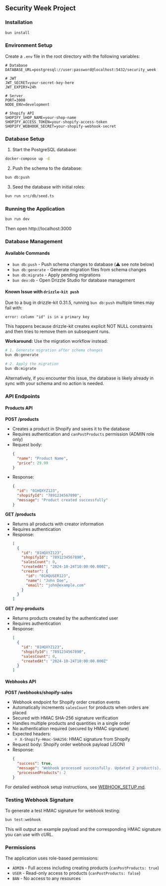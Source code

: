 ## Security Week Project

### Installation

```sh
bun install
```

### Environment Setup

Create a `.env` file in the root directory with the following variables:

```env
# Database
DATABASE_URL=postgresql://user:password@localhost:5432/security_week

# JWT
JWT_SECRET=your-secret-key-here
JWT_EXPIRY=24h

# Server
PORT=3000
NODE_ENV=development

# Shopify API
SHOPIFY_SHOP_NAME=your-shop-name
SHOPIFY_ACCESS_TOKEN=your-shopify-access-token
SHOPIFY_WEBHOOK_SECRET=your-shopify-webhook-secret
```

### Database Setup

1. Start the PostgreSQL database:
```sh
docker-compose up -d
```

2. Push the schema to the database:
```sh
bun db:push
```

3. Seed the database with initial roles:
```sh
bun run src/db/seed.ts
```

### Running the Application

```sh
bun run dev
```

Then open http://localhost:3000

### Database Management

#### Available Commands
- `bun db:push` - Push schema changes to database (⚠️ see note below)
- `bun db:generate` - Generate migration files from schema changes
- `bun db:migrate` - Apply pending migrations
- `bun dev:db` - Open Drizzle Studio for database management

#### Known Issue with `drizzle-kit push`

Due to a bug in drizzle-kit 0.31.5, running `bun db:push` multiple times may fail with:
```
error: column "id" is in a primary key
```

This happens because drizzle-kit creates explicit NOT NULL constraints and then tries to remove them on subsequent runs.

**Workaround:** Use the migration workflow instead:
```sh
# 1. Generate migration after schema changes
bun db:generate

# 2. Apply the migration
bun db:migrate
```

Alternatively, if you encounter this issue, the database is likely already in sync with your schema and no action is needed.

### API Endpoints

#### Products API

**POST /products**
- Creates a product in Shopify and saves it to the database
- Requires authentication and `canPostProducts` permission (ADMIN role only)
- Request body:
  ```json
  {
    "name": "Product Name",
    "price": 29.99
  }
  ```
- Response:
  ```json
  {
    "id": "01HQXYZ123",
    "shopifyId": "7891234567890",
    "message": "Product created successfully"
  }
  ```

**GET /products**
- Returns all products with creator information
- Requires authentication
- Response:
  ```json
  [
    {
      "id": "01HQXYZ123",
      "shopifyId": "7891234567890",
      "salesCount": 0,
      "createdAt": "2024-10-24T10:00:00.000Z",
      "creator": {
        "id": "01HQUSER123",
        "name": "John Doe",
        "email": "john@example.com"
      }
    }
  ]
  ```

**GET /my-products**
- Returns products created by the authenticated user
- Requires authentication
- Response:
  ```json
  [
    {
      "id": "01HQXYZ123",
      "shopifyId": "7891234567890",
      "salesCount": 0,
      "createdAt": "2024-10-24T10:00:00.000Z"
    }
  ]
  ```

#### Webhooks API

**POST /webhooks/shopify-sales**
- Webhook endpoint for Shopify order creation events
- Automatically increments `salesCount` for products when orders are placed
- Secured with HMAC SHA-256 signature verification
- Handles multiple products and quantities in a single order
- No authentication required (secured by HMAC signature)
- Expected headers:
  - `X-Shopify-Hmac-SHA256`: HMAC signature from Shopify
- Request body: Shopify order webhook payload (JSON)
- Response:
  ```json
  {
    "success": true,
    "message": "Webhook processed successfully. Updated 2 product(s).",
    "processedProducts": 2
  }
  ```

For detailed webhook setup instructions, see [WEBHOOK_SETUP.md](./WEBHOOK_SETUP.md).

### Testing Webhook Signature

To generate a test HMAC signature for webhook testing:

```sh
bun test:webhook
```

This will output an example payload and the corresponding HMAC signature you can use with cURL.

### Permissions

The application uses role-based permissions:
- `ADMIN` - Full access including creating products (`canPostProducts: true`)
- `USER` - Read-only access to products (`canPostProducts: false`)
- `BAN` - No access to any resources
